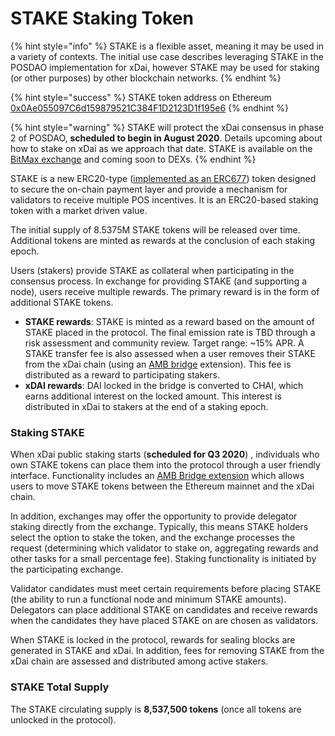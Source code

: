 # STAKE Staking Token

{% hint style="info" %}
STAKE is a flexible asset, meaning it may be used in a variety of contexts. The initial use case describes leveraging STAKE in the POSDAO implementation for xDai, however STAKE may be used for staking \(or other purposes\) by other blockchain networks. 
{% endhint %}

{% hint style="success" %}
STAKE token address on Ethereum [0x0Ae055097C6d159879521C384F1D2123D1f195e6](https://etherscan.io/token/0x0Ae055097C6d159879521C384F1D2123D1f195e6)
{% endhint %}

{% hint style="warning" %}
STAKE will protect the xDai consensus in phase 2 of POSDAO, **scheduled to begin in August 2020**. Details upcoming about how to stake on xDai as we approach that date. STAKE is available on the [BitMax exchange](https://bitmaxhelp.zendesk.com/hc/en-us/articles/360047308453-xDai-Chain-STAKE-) and coming soon to DEXs.
{% endhint %}

STAKE is a new ERC20-type \([implemented as an ERC677](https://github.com/ethereum/EIPs/issues/677)\) token designed to secure the on-chain payment layer and provide a mechanism for validators to receive multiple POS incentives. It is an ERC20-based staking token with a market driven value. 

The initial supply of 8.5375M STAKE tokens will be released over time. Additional tokens are minted as rewards at the conclusion of each staking epoch. 

Users \(stakers\) provide STAKE as collateral when participating in the consensus process. In exchange for providing STAKE \(and supporting a node\), users receive multiple rewards. The primary reward is in the form of additional STAKE tokens.

* **STAKE rewards**: STAKE is minted as a reward based on the amount of STAKE placed in the protocol. The final emission rate is TBD through a risk assessment and community review. Target range: ~15% APR.   A STAKE transfer fee is also assessed when a user removes their STAKE from the xDai chain \(using an [AMB bridge](https://docs.tokenbridge.net/amb-bridge/about-amb-bridge) extension\). This fee is distributed as a reward to participating stakers. 
* **xDAI rewards**: DAI locked in the bridge is converted to CHAI, which earns additional interest on the locked amount. This interest is distributed in xDai to stakers at the end of a staking epoch.

### Staking STAKE

When xDai public staking starts \(**scheduled for Q3 2020**\) , individuals who own STAKE tokens can place them into the protocol through a user friendly interface. Functionality includes an [AMB Bridge extension](https://docs.tokenbridge.net/amb-bridge/about-amb-bridge) which allows users to move STAKE tokens between the Ethereum mainnet and the xDai chain.

In addition, exchanges may offer the opportunity to provide delegator staking directly from the exchange. Typically, this means STAKE holders select the option to stake the token, and the exchange processes the request \(determining which validator to stake on, aggregating rewards and other tasks for a small percentage fee\). Staking functionality is initiated by the participating exchange. 

Validator candidates must meet certain requirements before placing STAKE \(the ability to run a functional node and minimum STAKE amounts\).  Delegators can place additional STAKE on candidates and receive rewards when the candidates they have placed STAKE on are chosen as validators.

When STAKE is locked in the protocol, rewards for sealing blocks are generated in STAKE and xDai. In addition, fees for removing STAKE from the xDai chain are assessed and distributed among active stakers.

### STAKE Total Supply 

The STAKE circulating supply is **8,537,500 tokens** \(once all tokens are unlocked in the protocol\).

 

